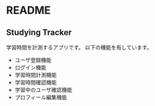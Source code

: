 # README

## Studying Tracker
学習時間を計測するアプリです。
以下の機能を有しています。

* ユーザ登録機能
* ログイン機能
* 学習時間計測機能
* 学習時間確認機能
* 学習中のユーザ確認機能
* プロフィール編集機能